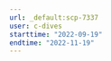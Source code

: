 ```yaml
---
url: _default:scp-7337
user: c-dives
starttime: "2022-09-19"
endtime: "2022-11-19"
---
```

<reserve />